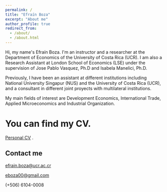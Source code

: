 ```yaml
---
permalink: /
title: "Efraín Boza"
excerpt: "About me"
author_profile: true
redirect_from: 
  - /about/
  - /about.html
---
```


Hi, my name's Efraín Boza. I'm an instructor and a researcher at the Department of Economics of the University of Costa Rica (UCR). 
I am also a Research Assistant at London School of Economics (LSE) under the supervision of Jose Pablo Vasquez, Ph.D and Isabela Manelici, Ph.D.

Previously, I have been an assistant at different institutions including National University Singapur (NUS) and the University of Costa Rica (UCR), and a consultant in different joint proyects with multilateral institutions. 

My main fields of interest are Development Economics, International Trade, Applied Microeconomics and Industrial Organization.


You can find my CV. 
======
[Personal CV](https://drive.google.com/file/d/1XRyTlYAKoDF0E7MCEvNiumI_DdmU1-4w/view?usp=sharing) .




Contact me
------
efrain.boza@ucr.ac.cr 

eboza00@gmail.com 

(+506) 6104-0008
